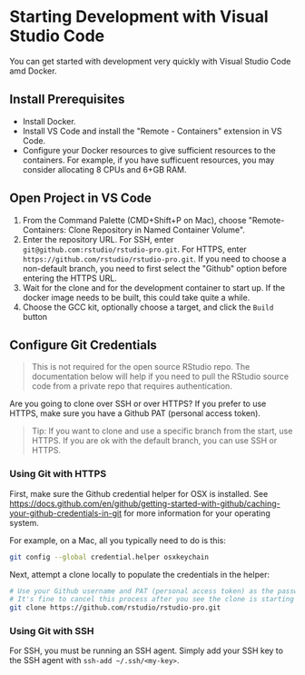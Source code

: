 # Starting Development with Visual Studio Code

You can get started with development very quickly with Visual Studio Code amd Docker.

## Install Prerequisites

* Install Docker.
* Install VS Code and install the "Remote - Containers" extension in VS Code.
* Configure your Docker resources to give sufficient resources to the
  containers. For example, if you have sufficuent resources, you may consider allocating
  8 CPUs and 6+GB RAM.

## Open Project in VS Code

1. From the Command Palette (CMD+Shift+P on Mac), choose "Remote-Containers: Clone Repository
   in Named Container Volume".
2. Enter the repository URL. For SSH, enter `git@github.com:rstudio/rstudio-pro.git`. For HTTPS, enter
   `https://github.com/rstudio/rstudio-pro.git`. If you need to choose a non-default branch, you need
   to first select the "Github" option before entering the HTTPS URL.
3. Wait for the clone and for the development container to start up. If the docker image needs to be built, this could
   take quite a while.
4. Choose the GCC kit, optionally choose a target, and click the `Build` button

## Configure Git Credentials

> This is not required for the open source RStudio repo. The documentation below will help
> if you need to pull the RStudio source code from a private repo that requires authentication.

Are you going to clone over SSH or over HTTPS? If you prefer to use HTTPS,
make sure you have a Github PAT (personal access token).

> Tip: If you want to clone and use a specific branch from the start, use HTTPS. If
> you are ok with the default branch, you can use SSH or HTTPS.

### Using Git with HTTPS

First, make sure the Github credential helper for OSX is installed. See
https://docs.github.com/en/github/getting-started-with-github/caching-your-github-credentials-in-git
for more information for your operating system.

For example, on a Mac, all you typically need to do is this:

```sh
git config --global credential.helper osxkeychain
```

Next, attempt a clone locally to populate the credentials in the helper:

```sh
# Use your Github username and PAT (personal access token) as the password when prompted.
# It's fine to cancel this process after you see the clone is starting successfully.
git clone https://github.com/rstudio/rstudio-pro.git
```

### Using Git with SSH

For SSH, you must be running an SSH agent. Simply add your SSH key to the SSH agent
with `ssh-add ~/.ssh/<my-key>`.
